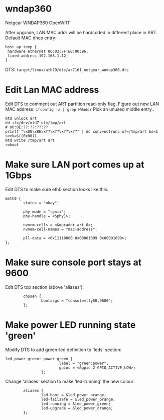 # wndap360
Netgear WNDAP360 OpenWRT

After upgrade, LAN MAC addr will be hardcoded in different place in ART. Default MAC dhcp entry:
```
host ap_temp {
 hardware ethernet 00:03:7F:E0:00:96;
 fixed-address 192.168.1.12;
}
```
DTS: ```target/linux/ath79/dts/ar7161_netgear_wndap360.dts```

# Edit Lan MAC address
Edit DTS to comment out ART partition read-only flag. Figure out new LAN MAC address:
```ifconfig -a | grep HWaddr```
Pick an unused middle entry..

```cat /proc/mtd
mtd unlock art
dd if=/dev/mtd7 of=/tmp/art
# 00:8E:??:??:??:??
printf "\x00\x8E\x??\x??\x??\x??" | dd conv=notrunc of=/tmp/art bs=1 seek=$((0x00))
mtd write /tmp/art art
reboot
```
# Make sure LAN port comes up at 1Gbps
Edit DTS to make sure eth0 section looks like this:
```
&eth0 {
        status = "okay";

        phy-mode = "rgmii";
        phy-handle = <&phy1>;

        nvmem-cells = <&macaddr_art_0>;
        nvmem-cell-names = "mac-address";

        pll-data = <0x11110000 0x00001099 0x00991099>;
};
```

# Make sure console port stays at 9600
Edit DTS top section (above 'aliases'):
```
        chosen {
                bootargs = "console=ttyS0,9600";
        };
```

# Make power LED running state 'green'
Modify DTS to add green-led definition to 'leds' section:
```
led_power_green: power_green {
                        label = "green:power";
                        gpios = <&gpio 2 GPIO_ACTIVE_LOW>;
                };
```
Change 'aliases' section to make 'led-running' the new colour:
```
        aliases {
                led-boot = &led_power_orange;
                led-failsafe = &led_power_orange;
                led-running = &led_power_green;
                led-upgrade = &led_power_orange;
        };
```
